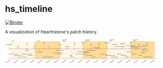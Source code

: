# hs_timeline
[![Binder](https://mybinder.org/badge_logo.svg)](https://mybinder.org/v2/gh/neutrinoceros/hs_timeline/tree/binder-setup/master?filepath=hearthstone_timeline_graph.ipynb)

A visualization of Hearthstone's patch history.

![fig1](img/fig1.jpg)